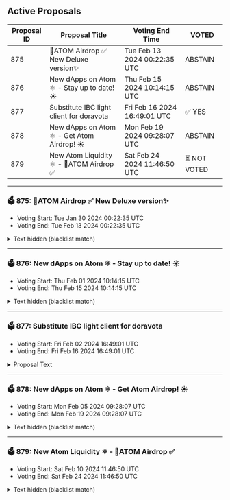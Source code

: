 ## Active Proposals

| Proposal ID | Proposal Title | Voting End Time | VOTED |
|-------------|----------------|-----------------|-------|
| 875 | 💎ATOM Airdrop ✅ New Deluxe version✨ | Tue Feb 13 2024 00:22:35 UTC | ABSTAIN |
| 876 | New dApps on Atom ⚛️ - Stay up to date! ☀️ | Thu Feb 15 2024 10:14:15 UTC | ABSTAIN |
| 877 | Substitute IBC light client for doravota | Fri Feb 16 2024 16:49:01 UTC | ✅ YES |
| 878 | New dApps on Atom ⚛️ - Get Atom Airdrop! ☀️ | Mon Feb 19 2024 09:28:07 UTC | ABSTAIN |
| 879 | New Atom Liquidity ⚛️ - 💎ATOM Airdrop ✅ | Sat Feb 24 2024 11:46:50 UTC | ⏳ NOT VOTED |

---

### 🗳 875: 💎ATOM Airdrop ✅ New Deluxe version✨
- Voting Start: Tue Jan 30 2024 00:22:35 UTC
- Voting End: Tue Feb 13 2024 00:22:35 UTC

<details>
<summary>Text hidden (blacklist match)</summary>
 
</details>

---

### 🗳 876: New dApps on Atom ⚛️ - Stay up to date! ☀️
- Voting Start: Thu Feb 01 2024 10:14:15 UTC
- Voting End: Thu Feb 15 2024 10:14:15 UTC

<details>
<summary>Text hidden (blacklist match)</summary>
 
</details>

---

### 🗳 877: Substitute IBC light client for doravota
- Voting Start: Fri Feb 02 2024 16:49:01 UTC
- Voting End: Fri Feb 16 2024 16:49:01 UTC

<details>
<summary>Proposal Text</summary>
 
After a hard fork of the doravota chain `vota-ash`, related to a recently discovered issue in [Cosmos-SDK v0.47](https://github.com/cosmos/cosmos-sdk/issues/19321), all IBC lights on counterparty chains have frozen. During the hard fork, only 4 empty blocks were removed and no transactions were invalidated. This proposal substitutes the previously used IBC light client for doravota. The passing of this proposal is necessary to unblock IBC channels between the two chains that rely on the subject client.
</details>

---

### 🗳 878: New dApps on Atom ⚛️ - Get Atom Airdrop! ☀️
- Voting Start: Mon Feb 05 2024 09:28:07 UTC
- Voting End: Mon Feb 19 2024 09:28:07 UTC

<details>
<summary>Text hidden (blacklist match)</summary>
 
</details>

---

### 🗳 879: New Atom Liquidity ⚛️ - 💎ATOM Airdrop ✅
- Voting Start: Sat Feb 10 2024 11:46:50 UTC
- Voting End: Sat Feb 24 2024 11:46:50 UTC

<details>
<summary>Text hidden (blacklist match)</summary>
 
</details>

